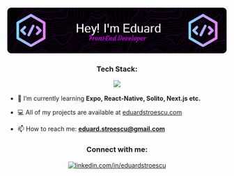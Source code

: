![Header](./github-header-image.png)

<h3 align="center">Tech Stack:</h3>
<p align="center">
  <a href="https://skillicons.dev">
    <img src="https://skillicons.dev/icons?i=html,css,javascript,typescript,css,react,nextjs,threejs,tailwind,sass,nodejs,supabase,mongodb,redux,graphql,cypress,vitest,jest,docker,git,figma,blender,photoshop" />
  </a>
</p>

- 🌱 I’m currently learning **Expo, React-Native, Solito, Next.js etc.**

- 💻 All of my projects are available at [eduardstroescu.com](https://www.eduardstroescu.com)

- 📫 How to reach me: **eduard.stroescu@gmail.com**

<h3 align="center">Connect with me:</h3>
<p align="center">
<a href="https://linkedin.com/in/eduardstroescu" target="_blank"><img align="center" src="https://raw.githubusercontent.com/rahuldkjain/github-profile-readme-generator/master/src/images/icons/Social/linked-in-alt.svg" alt="linkedin.com/in/eduardstroescu" height="30" width="40" /></a>
</p>
